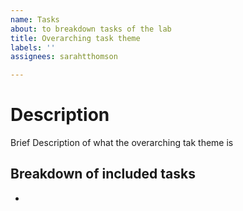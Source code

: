 ```yaml
---
name: Tasks
about: to breakdown tasks of the lab
title: Overarching task theme
labels: ''
assignees: sarahtthomson

---
```


# Description

Brief Description of what the overarching tak theme is

## Breakdown of included tasks

-
